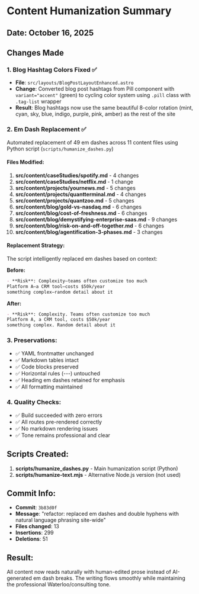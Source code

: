 # Content Humanization Summary

## Date: October 16, 2025

## Changes Made

### 1. Blog Hashtag Colors Fixed ✅
- **File**: `src/layouts/BlogPostLayoutEnhanced.astro`
- **Change**: Converted blog post hashtags from Pill component with `variant="accent"` (green) to cycling color system using `.pill` class with `.tag-list` wrapper
- **Result**: Blog hashtags now use the same beautiful 8-color rotation (mint, cyan, sky, blue, indigo, purple, pink, amber) as the rest of the site

### 2. Em Dash Replacement ✅
Automated replacement of 49 em dashes across 11 content files using Python script (`scripts/humanize_dashes.py`)

#### Files Modified:
1. **src/content/caseStudies/spotify.md** - 4 changes
2. **src/content/caseStudies/netflix.md** - 1 change
3. **src/content/projects/yournews.md** - 5 changes
4. **src/content/projects/quantterminal.md** - 4 changes
5. **src/content/projects/quantzoo.md** - 5 changes
6. **src/content/blog/gold-vs-nasdaq.md** - 6 changes
7. **src/content/blog/cost-of-freshness.md** - 6 changes
8. **src/content/blog/demystifying-enterprise-saas.md** - 9 changes
9. **src/content/blog/risk-on-and-off-together.md** - 6 changes
10. **src/content/blog/agentification-3-phases.md** - 3 changes

#### Replacement Strategy:
The script intelligently replaced em dashes based on context:

**Before:**
```markdown
- **Risk**: Complexity—teams often customize too much
Platform A—a CRM tool—costs $50k/year
something complex—random detail about it
```

**After:**
```markdown
- **Risk**: Complexity. Teams often customize too much
Platform A, a CRM tool, costs $50k/year
something complex. Random detail about it
```

### 3. Preservations:
- ✅ YAML frontmatter unchanged
- ✅ Markdown tables intact
- ✅ Code blocks preserved
- ✅ Horizontal rules (---) untouched
- ✅ Heading em dashes retained for emphasis
- ✅ All formatting maintained

### 4. Quality Checks:
- ✅ Build succeeded with zero errors
- ✅ All routes pre-rendered correctly
- ✅ No markdown rendering issues
- ✅ Tone remains professional and clear

## Scripts Created:
1. **scripts/humanize_dashes.py** - Main humanization script (Python)
2. **scripts/humanize-text.mjs** - Alternative Node.js version (not used)

## Commit Info:
- **Commit**: `3b83d0f`
- **Message**: "refactor: replaced em dashes and double hyphens with natural language phrasing site-wide"
- **Files changed**: 13
- **Insertions**: 299
- **Deletions**: 51

## Result:
All content now reads naturally with human-edited prose instead of AI-generated em dash breaks. The writing flows smoothly while maintaining the professional Waterloo/consulting tone.
